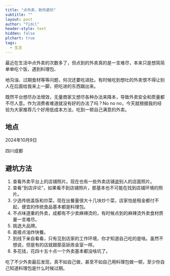 ```yaml
---
title: "点外卖，助你避坑"
subtitle: ""
layout: post
author: "Tidcl"
header-style: text
hidden: false
plchart: true
tags:
  - 生活
---
```




最近在生活中点外卖的次数多了，但点到的外卖真的是一言难尽，本来只是想简简单单吃个饭，遇到料理包、

地沟油、过期食材等等问题，何况还要吃进肚。有时候吃到想吐的外卖恨不得让别人在后面给我来上一脚，把吃进的东西踹出来。



既然平台想尽办法增效，无量商家又想尽各种办法来降本，导致外卖安全和质量都不尽人意。作为消费者难道就没有好的办法了吗？No no no，今天就根据我的经验为大家推荐几个好用低成本方法，吃到一顿自己满意的外卖。



## 地点

2024年10月9日

四川成都

## 避坑方法

1. 查看外卖平台上的店铺照片。现在也有一些外卖店铺盗别人的店面照片。
2. 查看“到店评论”，如果看不到店铺照片，那基本也不可能在找到店铺环境的照片。
3. 少选传统盖饭和炒菜，现在出餐量很大十几块炒个菜，店家怕是租金都付不起，便宜的传统食品基本都是料理包。
4. 不点味道重的外卖，成都有不少卖麻辣烫的，有时候点到的麻辣烫外卖食材质量一言难尽。
5. 挑选大品牌。
6. 直接点油炸快餐。
7. 到线下亲自看看，只有见到店家的工作环境，你才知道自己吃的是啥。虽然不想说，但是有的店就跟那巫妖炼金室一样。
8. 多花钱，花四十五十点一个外卖基本都没啥坑了。



吃了不少外卖最后发现，真不如自己做，甚至不如自己用料理包做一顿，至少你自己知道料理包是什么时候过期。
